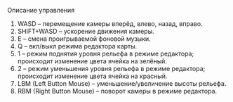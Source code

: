 Описание управления
1. WASD – перемещение камеры вперёд, влево, назад, вправо.
2. SHIFT+WASD – ускорение движения камеры.
3. E – смена проигрываемой фоновой музыки.
4. Q – вкл/выкл режима редактора карты.
5. 1 – режим поднятия уровня рельефа в режиме редактора; происходит изменение цвета
ячейка на зелёный.
6. 2 – режим уменьшения уровня рельефа в режиме редактора; происходит изменение цвета
ячейка на красный.
7. LBM (Left Button Mouse) – уменьшение/увеличение высоты рельефа.
8. RBM (Right Button Mouse) – поворот камеры в режиме редактора.
